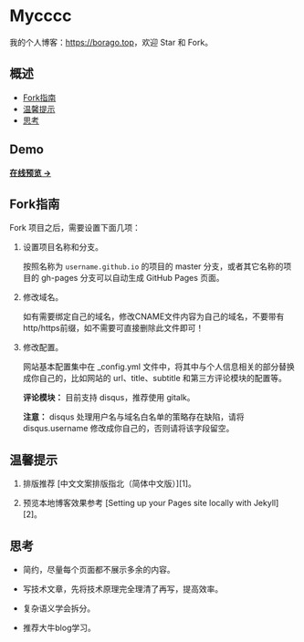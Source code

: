 # Mycccc

我的个人博客：<https://borago.top>，欢迎 Star 和 Fork。

## 概述

<!-- vim-markdown-toc GFM -->

* [Fork指南](#fork-指南)
* [温馨提示](#温馨提示)
* [思考](#思考)

<!-- vim-markdown-toc -->

## Demo

**[在线预览 &rarr;](https://borago.top)**

## Fork指南

Fork 项目之后，需要设置下面几项：

1. 设置项目名称和分支。

   按照名称为 `username.github.io` 的项目的 master 分支，或者其它名称的项目的 gh-pages 分支可以自动生成 GitHub Pages 页面。

2. 修改域名。

   如有需要绑定自己的域名，修改CNAME文件内容为自己的域名，不要带有http/https前缀，如不需要可直接删除此文件即可！

3. 修改配置。

   网站基本配置集中在 \_config.yml 文件中，将其中与个人信息相关的部分替换成你自己的，比如网站的 url、title、subtitle 和第三方评论模块的配置等。

   **评论模块：** 目前支持 disqus，推荐使用 gitalk。

   **注意：** disqus 处理用户名与域名白名单的策略存在缺陷，请将 disqus.username 修改成你自己的，否则请将该字段留空。


## 温馨提示

1. 排版推荐 [中文文案排版指北（简体中文版）][1]。

2. 预览本地博客效果参考 [Setting up your Pages site locally with Jekyll][2]。

## 思考

* 简约，尽量每个页面都不展示多余的内容。

* 写技术文章，先将技术原理完全理清了再写，提高效率。

* 复杂语义学会拆分。

* 推荐大牛blog学习。

